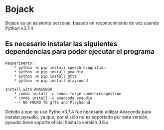 # Bojack

Bojack es un asistente personal, basado en reconocimiento de voz usando Python v3.7.4

## Es necesario instalar las siguientes dependencias para poder ejecutar el programa

    Requeriments:
        * python -m pip install speechrecognition
        * python -m pip install pyaudio
        * python -m pip install gtts
        * python -m pip install playsound
        
    Install with ANACONDA
        * conda install -c conda-forge speechrecognition
        * conda install -c anaconda pyaudio
        --- NO FOUND TO gTTS and PlaySound

Debído a que se uso Pytho v3.7.4 fue necesario utilizar Anaconda para instalar pyaudio, ya que, por si solo no es soportado por esta versión, pyaudio tiene soporte oficial hasta la versión 3.6.x
